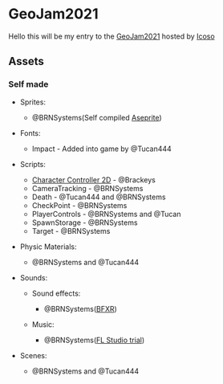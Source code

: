 # GeoJam2021

Hello this will be my entry to the [GeoJam2021](https://itch.io/jam/geojam-2021) hosted by [Icoso](https://www.youtube.com/channel/UCL7FCx3MrwKGYFEs91Lz0yg)

## Assets

### Self made

- Sprites:
    - @BRNSystems(Self compiled [Aseprite](https://www.aseprite.org/))

- Fonts:
    - Impact - Added into game by @Tucan444

- Scripts:
    - [Character Controller 2D](https://github.com/Brackeys/2D-Character-Controller/blob/master/CharacterController2D.cs) - @Brackeys
    - CameraTracking - @BRNSystems
    - Death - @Tucan444 and @BRNSystems
    - CheckPoint - @BRNSystems
    - PlayerControls - @BRNSystems and @Tucan
    - SpawnStorage - @BRNSystems
    - Target - @BRNSystems

- Physic Materials:
    - @BRNSystems and @Tucan444

- Sounds:
    - Sound effects:
        - @BRNSystems([BFXR](https://www.bfxr.net/))

    - Music:
        - @BRNSystems([FL Studio trial](https://www.image-line.com/fl-studio/))

- Scenes:
    - @BRNSystems and @Tucan444
